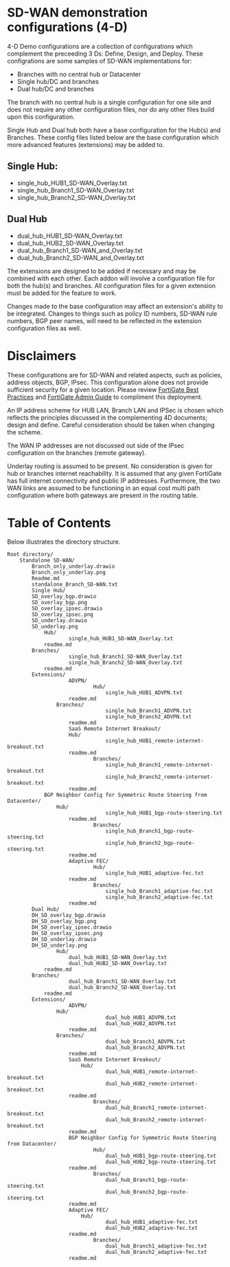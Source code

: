 # SD-WAN demonstration configurations (4-D)

4-D Demo configurations are a collection of configurations which complement the preceeding 3 Ds: Define, Design, and Deploy. These configrations are some samples of SD-WAN implementations for:

- Branches with no central hub or Datacenter
- Single hub/DC and branches
- Dual hub/DC and branches

The branch with no central hub is a single configuration for one site and does not require any other configuration files, nor do any other files build upon this configuration.

Single Hub and Dual hub both have a base configuration for the Hub(s) and Branches. These config files listed below are the base configuration which more advanced features (extensions) may be added to.

## Single Hub:
- single_hub_HUB1_SD-WAN_Overlay.txt
- single_hub_Branch1_SD-WAN_Overlay.txt
- single_hub_Branch2_SD-WAN_Overlay.txt

## Dual Hub
- dual_hub_HUB1_SD-WAN_Overlay.txt
- dual_hub_HUB2_SD-WAN_Overlay.txt
- dual_hub_Branch1_SD-WAN_and_Overlay.txt
- dual_hub_Branch2_SD-WAN_and_Overlay.txt

The extensions are designed to be added if necessary and may be combined with each other. Each addon will involve a configuration file for both the hub(s) and branches. All configuration files for a given extension must be added for the feature to work.

Changes made to the base configuration may affect an extension's ability to be integrated. Changes to things such as policy ID numbers, SD-WAN rule numbers, BGP peer names, will need to be reflected in the extension configuration files as well.

# Disclaimers

These configurations are for SD-WAN and related aspects, such as policies, address objects, BGP, IPsec. This configuration alone does not provide sufficient security for a given location. Please review [FortiGate Best Practices](https://docs.fortinet.com/document/fortigate/7.0.0/best-practices/587898/getting-started) and [FortiGate Admin Guide](https://docs.fortinet.com/document/fortigate/7.0.5/administration-guide/954635/getting-started) to compliment this deployment.

An IP address scheme for HUB LAN, Branch LAN and IPSec is chosen which reflects the principles discussed in the complementing 4D documents; design and define. Careful consideration should be taken when changing the scheme.

The WAN IP addresses are not discussed out side of the IPsec configuration on the branches (remote gateway).

Underlay routing is assumed to be present. No consideration is given for hub or branches internet reachability. It is assumed that any given FortiGate has full internet connectivity and public IP addresses. Furthermore, the two WAN links are assumed to be functioning in an equal cost multi path configuration where both gateways are present in the routing table.

# Table of Contents

Below illustrates the directory structure.

	Root directory/
		Standalone SD-WAN/
			Branch_only_underlay.drawio
			Branch_only_underlay.png
			Readme.md
			standalone_Branch_SD-WAN.txt
        	Single Hub/
			SD_overlay_bgp.drawio
			SD_overlay_bgp.png
			SD_overlay_ipsec.drawio
			SD_overlay_ipsec.png
			SD_underlay.drawio
			SD_underlay.png
        		Hub/
	               		single_hub_HUB1_SD-WAN_Overlay.txt
				readme.md
			Branches/
                		single_hub_Branch1_SD-WAN_Overlay.txt
                		single_hub_Branch2_SD-WAN_Overlay.txt
				readme.md
			Extensions/
                		ADVPN/
                    			Hub/
                        			single_hub_HUB1_ADVPN.txt
						readme.md
					Branches/
                        			single_hub_Branch1_ADVPN.txt
                        			single_hub_Branch2_ADVPN.txt
						readme.md
	                	SaaS Remote Internet Breakout/
        				Hub/
                        			single_hub_HUB1_remote-internet-breakout.txt
						readme.md
                    			Branches/
                        			single_hub_Branch1_remote-internet-breakout.txt
                        			single_hub_Branch2_remote-internet-breakout.txt
						readme.md
				BGP Neighbor Config for Symmetric Route Steering from Datacenter/
					Hub/
                        			single_hub_HUB1_bgp-route-steering.txt
						readme.md
                    			Branches/
                        			single_hub_Branch1_bgp-route-steering.txt
                        			single_hub_Branch2_bgp-route-steering.txt
						readme.md
                		Adaptive FEC/
                    			Hub/
                        			single_hub_HUB1_adaptive-fec.txt
						readme.md
                    			Branches/
                        			single_hub_Branch1_adaptive-fec.txt
                        			single_hub_Branch2_adaptive-fec.txt
						readme.md
        	Dual Hub/
			DH_SD_overlay_bgp.drawio
			DH_SD_overlay_bgp.png
			DH_SD_overlay_ipsec.drawio
			DH_SD_overlay_ipsec.png
			DH_SD_underlay.drawio
			DH_SD_underlay.png
            		Hub/
                		dual_hub_HUB1_SD-WAN_Overlay.txt
                		dual_hub_HUB2_SD-WAN_Overlay.txt
				readme.md
			Branches/
                		dual_hub_Branch1_SD-WAN_Overlay.txt
                		dual_hub_Branch2_SD-WAN_Overlay.txt
				readme.md
			Extensions/
                		ADVPN/
					Hub/
                        			dual_hub_HUB1_ADVPN.txt
                        			dual_hub_HUB2_ADVPN.txt
						readme.md
					Branches/
                        			dual_hub_Branch1_ADVPN.txt
                        			dual_hub_Branch2_ADVPN.txt 
						readme.md
		                SaaS Remote Internet Breakout/
                			Hub/
                        			dual_hub_HUB1_remote-internet-breakout.txt
                        			dual_hub_HUB2_remote-internet-breakout.txt
						readme.md
                    			Branches/
                        			dual_hub_Branch1_remote-internet-breakout.txt
                        			dual_hub_Branch2_remote-internet-breakout.txt
						readme.md
                		BGP Neighbor Config for Symmetric Route Steering from Datacenter/
                    			Hub/
                        			dual_hub_HUB1_bgp-route-steering.txt
                        			dual_hub_HUB2_bgp-route-steering.txt
						readme.md
                    			Branches/
                        			dual_hub_Branch1_bgp-route-steering.txt
                        			dual_hub_Branch2_bgp-route-steering.txt
						readme.md
		                Adaptive FEC/
                			Hub/
                        			dual_hub_HUB1_adaptive-fec.txt
                        			dual_hub_HUB2_adaptive-fec.txt
						readme.md
                    			Branches/
                        			dual_hub_Branch1_adaptive-fec.txt
                        			dual_hub_Branch2_adaptive-fec.txt
						readme.md
